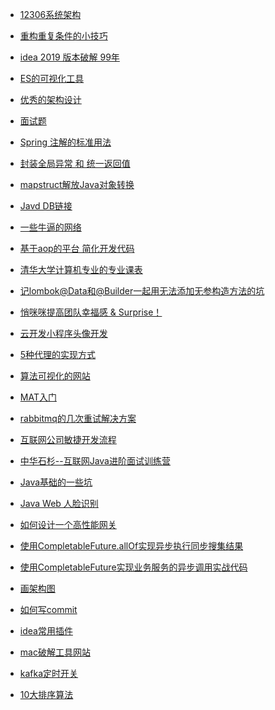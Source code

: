 - [12306系统架构](https://mp.weixin.qq.com/s/ZYS7UwgX1fli_rn1DA0b0g)
- [重构重复条件的小技巧](https://juejin.im/post/5e12a59d5188253abf5cdd43)
- [idea 2019 版本破解 99年](https://www.jianshu.com/p/de2209161358)
- [ES的可视化工具](https://www.jianshu.com/p/54e04b5b5ce2)
- [优秀的架构设计](https://mp.weixin.qq.com/s/00GtrLGNCFIbFy4gh2Ce2Q)
- [面试题](https://juejin.im/entry/5e99444b51882573a509b691)
- [Spring 注解的标准用法](https://mrbird.cc/deepin-springboot-autoconfig.html)
- [封装全局异常 和 统一返回值](https://www.jianshu.com/p/3f3d9e8d1efa)
- [mapstruct解放Java对象转换
](https://blog.csdn.net/w605283073/article/details/107371462)

- [Javd DB链接](
https://blog.csdn.net/shushugood/article/details/79925150)


- [一些牛逼的网络](https://mp.weixin.qq.com/s/WqvNalUNLP-IEkpFapJbKQ)

- [基于aop的平台 简化开发代码](https://gitee.com/dibo_software/diboot)

- [清华大学计算机专业的专业课表](https://www.tsinghua.edu.cn/wenjian/bkzy2020_28.pdf)

- [记lombok@Data和@Builder一起用无法添加无参构造方法的坑](https://blog.csdn.net/w605283073/article/details/89221853)

- [悄咪咪提高团队幸福感 & Surprise！](https://juejin.im/post/6860262796618268680)


- [云开发小程序头像开发](https://github.com/hi-our/hi-face)

- [5种代理的实现方式](https://juejin.im/post/6883647726639120397#heading-6)

- [算法可视化的网站](https://mp.weixin.qq.com/s/j9r3o-vs546nS6IeHRHnzQ)

- [MAT入门](https://juejin.cn/post/6908665391136899079)
- [rabbitmq的几次重试解决方案](https://my.oschina.net/dengfuwei/blog/1595047)

- [互联网公司敏捷开发流程](https://juejin.cn/post/6913716768796213261)

- [中华石杉--互联网Java进阶面试训练营](https://gitee.com/shishan100/Java-Interview-Advanced)

- [Java基础的一些坑](https://juejin.cn/post/6915949956327014407#comment)

- [Java Web 人脸识别](https://zhuanlan.zhihu.com/p/111530728)
- [如何设计一个高性能网关](https://www.cnblogs.com/2YSP/p/14223892.html)
- [使用CompletableFuture.allOf实现异步执行同步搜集结果](https://blog.csdn.net/teachy/article/details/104971814)
- [使用CompletableFuture实现业务服务的异步调用实战代码](https://www.cnblogs.com/jun1019/p/11521145.html)
- [画架构图](https://juejin.cn/post/6934513564774301704)
- [如何写commit](https://juejin.cn/post/6939766986125623304)
- [idea常用插件](https://mp.weixin.qq.com/s/h2nQjJzA1o9R6-lau1qehg)
- [mac破解工具网站](https://macwk.com/soft/typora)
- [kafka定时开关](https://blog.csdn.net/yuanlong122716/article/details/105160545?spm=1001.2101.3001.6661.1&utm_medium=distribute.pc_relevant_t0.none-task-blog-2%7Edefault%7ECTRLIST%7Edefault-1-105160545-blog-121889540.pc_relevant_aa_2&depth_1-utm_source=distribute.pc_relevant_t0.none-task-blog-2%7Edefault%7ECTRLIST%7Edefault-1-105160545-blog-121889540.pc_relevant_aa_2&utm_relevant_index=1)
- [10大排序算法]()